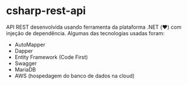 # csharp-rest-api

API REST desenvolvida usando ferramenta da plataforma .NET (❤️) com injeção de dependência. Algumas das tecnologias usadas foram:
- AutoMapper
- Dapper
- Entity Framework (Code First)
- Swagger
- MariaDB
- AWS (hospedagem do banco de dados na cloud)
